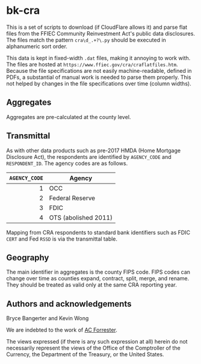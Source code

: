 # bk-cra

This is a set of scripts to download (if CloudFlare allows it) and parse flat
files from the FFIEC Community Reinvestment Act's public data disclosures. The
files match the pattern `cra\d_.+?\.py` should be executed in alphanumeric
sort order.

This data is kept in fixed-width `.dat` files, making it annoying to work with.
The files are hosted at `https://www.ffiec.gov/cra/craflatfiles.htm`. Because
the file specifications are not easily machine-readable, defined in PDFs, a
substantial of manual work is needed to parse them properly. This not helped by
changes in the file specifications over time (column widths).

## Aggregates
Aggregates are pre-calculated at the county level.

## Transmittal
As with other data products such as pre-2017 HMDA (Home Mortgage Disclosure 
Act), the respondents are identified by `AGENCY_CODE` and `RESPONDENT_ID`. The
agency codes are as follows.

| `AGENCY_CODE`    | Agency               |
| ---------------: | -------------------- |
| 1                | OCC                  |
| 2                | Federal Reserve      |
| 3                | FDIC                 |
| 4                | OTS (abolished 2011) |

Mapping from CRA respondents to standard bank identifiers such as FDIC `CERT`
and Fed `RSSD` is via the transmittal table.

## Geography
The main identifier in aggregates is the county FIPS code. FIPS codes can
change over time as counties expand, contract, split, merge, and rename.
They should be treated as valid only at the same CRA reporting year.

## Authors and acknowledgements
Bryce Bangerter and Kevin Wong

We are indebted to the work of [AC Forrester](
    https://github.com/acforrester/community-reinvestment-act).

The views expressed (if there is any such expression at all) herein do not 
necessarily represent the views of the Office of the Comptroller of the
Currency, the Department of the Treasury, or the United States.
